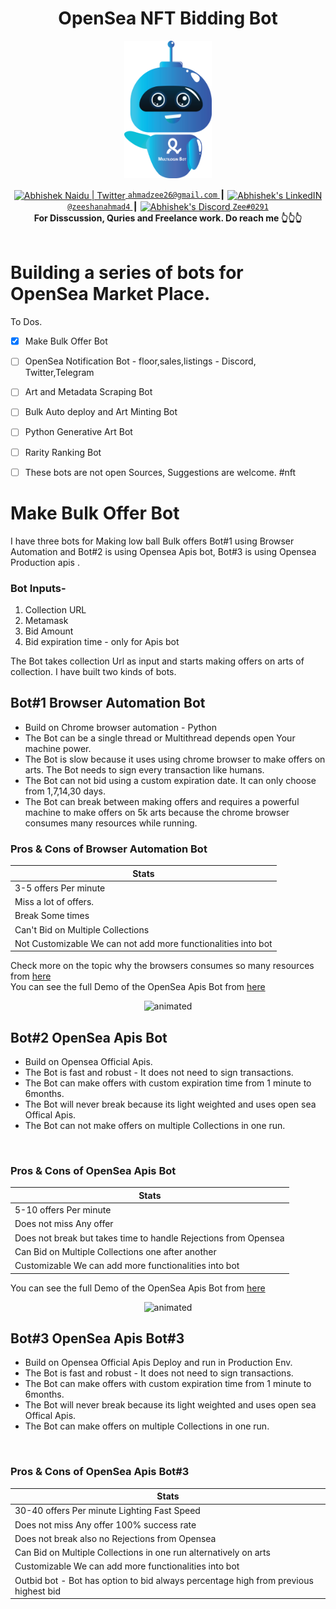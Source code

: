 <h1 align="center">OpenSea NFT Bidding Bot</h1>
<p align="center">
  <a href="https://github.com/Zeeshanahmad4/Facebook-Automation-bot-with-Multilogin-and-Proxies">
    <img src="https://github.com/Zeeshanahmad4/My-Path-to-Python/blob/master/multimedia/fullcrop.png" alt="Logo" width="140" height="220">
  </a>
</p>
<div align="center">

<a href="https://mail.google.com/mail/u/?authuser=ahmadzee26@gmail.com">
  <img align="center" alt="Abhishek Naidu | Twitter" width="30px" src="https://edent.github.io/SuperTinyIcons/images/svg/gmail.svg" />
	<code>ahmadzee26@gmail.com</code>
</a>
	<span> ┃ </span>
	
<a href="https://t.me/zeeshanahmad4">
  <img align="center" alt="Abhishek's LinkedIN" width="30px" src="https://edent.github.io/SuperTinyIcons/images/svg/telegram.svg" />
	<code>@zeeshanahmad4</code>
</a>
	<span>┃</span>
  <a href="" style="margin-top: 12px;">
  <img  align="center" alt="Abhishek's Discord" width="30px" src="https://raw.githubusercontent.com/peterthehan/peterthehan/master/assets/discord.svg" />
	  <code>Zee#0291</code>
</a>
<br />
	
	
<!-- ![](https://visitor-badge.glitch.me/badge?page_id=.Zeeshanahmad4) -->
<!-- ![](https://api.visitorbadge.io/api/VisitorHit?user=Zeeshanahmad4&repo=Facebook-Automation-bot-with-Multilogin-and-Proxies&countColor=%237B1E7A) -->
</div>
	
<div align="center">
  <strong>For Disscussion, Quries and Freelance work. Do reach me 👆👆👆</strong>
</div>
<br />

# Building a series of bots for OpenSea Market Place.
To Dos.
- [x]  Make Bulk Offer Bot
- [ ]  OpenSea Notification Bot - floor,sales,listings - Discord, Twitter,Telegram
- [ ] Art and Metadata Scraping Bot
- [ ]  Bulk Auto deploy and Art Minting Bot
- [ ]  Python Generative Art Bot 
- [ ]  Rarity Ranking Bot
- [ ]  These bots are not open Sources, Suggestions are welcome.
#nft


# Make Bulk Offer Bot

I have three bots for Making low ball Bulk offers Bot#1 using Browser Automation and Bot#2 is using Opensea Apis bot, Bot#3 is using Opensea  Production apis .

### Bot Inputs-

 1. Collection URL 
 2. Metamask
 3. Bid Amount
 4. Bid expiration time  - only for Apis bot
 
The Bot takes collection Url as input and starts making offers on arts of collection. 
I have built two kinds of bots.


## Bot#1  Browser Automation Bot 
- Build on Chrome browser automation  - Python
- The Bot can be a single thread or Multithread depends open Your machine power.
- The Bot is slow because it uses using chrome browser to make offers on arts. The Bot needs to sign every transaction like humans.
- The Bot can not bid using a custom expiration date. It can only choose from 1,7,14,30 days.
- The Bot can break between making offers and requires a powerful machine to make offers on 5k  arts because the chrome browser consumes many resources while running. 

### Pros & Cons of Browser Automation Bot

<div align="center">

|Stats    | 
|---------|
|3-5 offers Per minute       |
|Miss a lot of offers.       |
|Break Some times       |
|Can't Bid on Multiple Collections    |
|Not Customizable We can not add more functionalities into bot|

</div>

Check more on the topic why the browsers consumes so many resources from [here](https://meta.stackoverflow.com/questions/362294/why-do-stale-stack-overflow-tabs-use-so-many-resources)
<br />
You can see the full Demo of the OpenSea Apis Bot from [here](https://www.youtube.com/watch?v=hGNHiymdzyA)

<p align="center">
  <img src="https://github.com/Zeeshanahmad4/OpenSea-Apis-NFT-Bulk-Make-Offer-Bot/blob/main/Browser_automation_bot.gif" alt="animated" />
</p>


## Bot#2  OpenSea Apis Bot 
- Build on Opensea Official Apis.
- The Bot is fast and robust - It does not need to sign transactions.
- The Bot can make offers with custom expiration time from 1 minute to 6months.
- The Bot will never break because its light weighted and uses open sea Offical Apis. 
- The Bot can not make offers on multiple Collections in one run. 
<br />


### Pros & Cons  of OpenSea Apis Bot

<div align="center">

|Stats    | 
|---------|
|5-10 offers Per minute      |
|Does not miss Any offer |
|Does not break but takes time to handle Rejections from Opensea |
|Can Bid on Multiple Collections one after another|
|Customizable We can add more functionalities into bot|

</div>

You can see the full Demo of the OpenSea Apis Bot from [here](https://www.youtube.com/watch?v=hGNHiymdzyA)

<p align="center">
  <img src="https://github.com/Zeeshanahmad4/OpenSea-Apis-NFT-Bulk-Make-Offer-Bot/blob/main/apis_bot.gif" alt="animated" />
</p>

## Bot#3  OpenSea Apis Bot#3 
- Build on Opensea Official Apis Deploy and run in Production Env.
- The Bot is fast and robust - It does not need to sign transactions.
- The Bot can make offers with custom expiration time from 1 minute to 6months.
- The Bot will never break because its light weighted and uses open sea Offical Apis. 
- The Bot can make offers on multiple Collections in one run. 
<br/>

### Pros & Cons  of OpenSea Apis Bot#3 

<div align="center">

|Stats    | 
|---------|
|30-40 offers Per minute Lighting Fast Speed |
|Does not miss Any offer 100% success rate |
|Does not break also no Rejections from Opensea |
|Can Bid on Multiple Collections in one run alternatively on arts|
|Customizable We can add more functionalities into bot|
|Outbid bot - Bot has option to bid always percentage high from previous highest bid|
</div>

